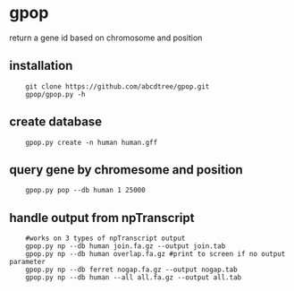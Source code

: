 # gpop
return a gene id based on chromosome and position

## installation

```
    git clone https://github.com/abcdtree/gpop.git
    gpop/gpop.py -h
```

## create database

```
    gpop.py create -n human human.gff
```

## query gene by chromesome and position

```
    gpop.py pop --db human 1 25000
```

## handle output from npTranscript

```
    #works on 3 types of npTranscript output
    gpop.py np --db human join.fa.gz --output join.tab
    gpop.py np --db human overlap.fa.gz #print to screen if no output parameter
    gpop.py np --db ferret nogap.fa.gz --output nogap.tab 
    gpop.py np --db human --all all.fa.gz --output all.tab
```
